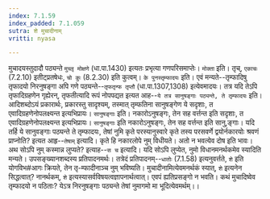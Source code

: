 ```yaml
---
index: 7.1.59
index_padded: 7.1.059
sutra: शे मुचादीनाम्
vritti: nyasa

---
```

मुचादयस्तुदादौ पठ्यन्ते `मुच्लृ मोक्षणे` (धा.पा.1430) इत्यतः प्रभृत्या गणपरिसमाप्तेः।
`मोक्ता` इति। तृच्, `एकाचः` (7.2.10) इतीट्प्रतषेधः, `चो कुः` (8.2.30) इति कुत्वम्।
`के पुनस्तृम्फादयः` इति। एवं मन्यते--तृम्फादिषु तृफादयो निरनुषङ्गा अपि गणे पठ्यन्ते--`तृफतृन्फ तृप्तौ` (धा.पा.1307,1308) इत्येवमादयः। तत्र यदि तेऽपि तृफादिग्रहणेन गृह्येरन्, तृफतीत्यादि रूपं नोपपद्यत इत्यत आह--`ये तत्र सानुषङ्गाः पठ्यन्ते, ते तृम्फादयः` इति। आदिशब्दोऽयं प्रकारार्थः, प्रकारस्तु सादृश्यम्, तस्मात् तृम्फतिना सानुषङ्गेण ये सदृशाः, त एवादिग्रहणेनोपलक्ष्यन्त इत्यभिप्रायः। `सानुषङ्गाः` इति। नकारोऽनुषङ्गः, तेन सह वर्त्तन्त इति सदृशाः, त एवादिग्रहणेनोपलक्ष्यन्त इत्यभिप्रायः। `सानुषङ्गाः` इति नकारोऽनुषङ्गः, तेन सह वर्त्तन्त इति सानु,ङ्गाः। यदि तर्हि ये सानुवङ्गाः पठ्यन्ते ते तृम्फादयः, तेषां नुमि कृते परस्यानुस्वारे कृते तस्य परसवर्णे द्वयोर्नकारयोः श्रवणं प्राप्नोति? इत्यत आहृ--`तेषाम्` इत्यादि। कृते हि नकारलोपे नुम् विधीयते। अतो न भवत्येव दोष इति भावः। अथ सोऽपि नुम् कस्मान्न लुप्यते? इत्याह--`स च` इत्यादि। यदि सोऽपि लुप्येत, नुमो विधानमनर्थकमेव स्यादिति मन्यते। उपसङ्ख्यानशब्दस्य प्रतिपादनमर्थः। तत्रेदं प्रतिपादनम्--`धातोः` (7.1.58) इत्यनुवर्त्तते, `शे` इति योगविभ#आगः क्रियते, तेन तृ-म्फादीनाञ्च नुम् भविष्यति। मुचादीनामित्येवमनर्थकं स्यात्, `शे` इत्यनेन सिद्धत्वात्? नानर्थकम्, `शे` इत्यस्यासर्वविषयत्वज्ञापनार्थत्वात्। एवपं ह्यतिप्रसङ्गो न भवति। कथं मुचादिष्वेव तृम्फादयो न पठिताः? येऽत्र निरनुषङ्गाः पठ्यन्ते तेषां नुमागमो मा भूदित्येवमर्थम्।।